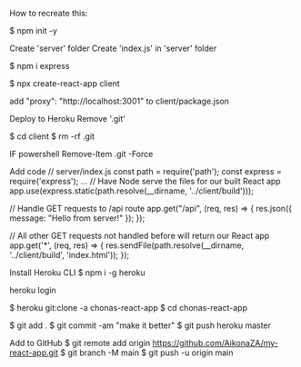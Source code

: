 How to recreate this:

$ npm init -y

Create 'server' folder
Create 'index.js' in 'server' folder

$ npm i express

$ npx create-react-app client

add "proxy": "http://localhost:3001" to client/package.json

Deploy to Heroku
Remove '.git'

$ cd client
$ rm -rf .git

IF powershell
Remove-Item .git -Force

Add code 
// server/index.js
const path = require('path');
const express = require('express');
...
// Have Node serve the files for our built React app
app.use(express.static(path.resolve(__dirname, '../client/build')));

// Handle GET requests to /api route
app.get("/api", (req, res) => {
  res.json({ message: "Hello from server!" });
});

// All other GET requests not handled before will return our React app
app.get('*', (req, res) => {
  res.sendFile(path.resolve(__dirname, '../client/build', 'index.html'));
});

Install Heroku CLI
$ npm i -g heroku

heroku login

$ heroku git:clone -a chonas-react-app
$ cd chonas-react-app

$ git add .
$ git commit -am "make it better"
$ git push heroku master

Add to GitHub
$ git remote add origin https://github.com/AikonaZA/my-react-app.git
$ git branch -M main
$ git push -u origin main